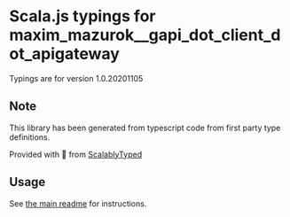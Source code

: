 
# Scala.js typings for maxim_mazurok__gapi_dot_client_dot_apigateway

Typings are for version 1.0.20201105



## Note
This library has been generated from typescript code from first party type definitions.

Provided with :purple_heart: from [ScalablyTyped](https://github.com/oyvindberg/ScalablyTyped)

## Usage
See [the main readme](../../readme.md) for instructions.


